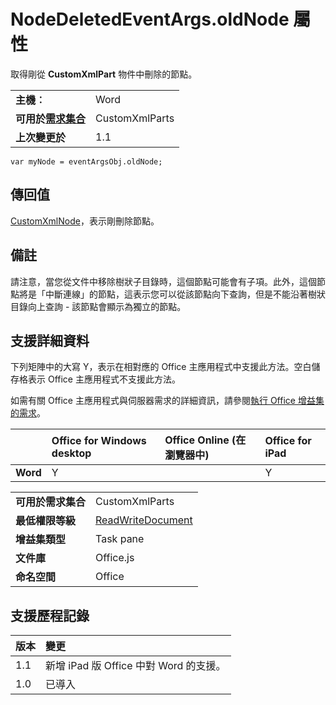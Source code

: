 
# NodeDeletedEventArgs.oldNode 屬性
取得剛從 **CustomXmlPart** 物件中刪除的節點。

|||
|:-----|:-----|
|**主機︰**|Word|
|**可用於[需求集合](../../docs/overview/specify-office-hosts-and-api-requirements.md)**|CustomXmlParts|
|**上次變更於**|1.1|

```
var myNode = eventArgsObj.oldNode;
```


## 傳回值

[CustomXmlNode](../../reference/shared/customxmlnode.customxmlnode.md)，表示剛刪除節點。


## 備註

請注意，當您從文件中移除樹狀子目錄時，這個節點可能會有子項。此外，這個節點將是「中斷連線」的節點，這表示您可以從該節點向下查詢，但是不能沿著樹狀目錄向上查詢 - 該節點會顯示為獨立的節點。


## 支援詳細資料


下列矩陣中的大寫 Y，表示在相對應的 Office 主應用程式中支援此方法。空白儲存格表示 Office 主應用程式不支援此方法。

如需有關 Office 主應用程式與伺服器需求的詳細資訊，請參閱[執行 Office 增益集的需求](../../docs/overview/requirements-for-running-office-add-ins.md)。

||**Office for Windows desktop**|**Office Online (在瀏覽器中)**|**Office for iPad**|
|:-----|:-----|:-----|:-----|
|**Word**|Y||Y|

|||
|:-----|:-----|
|**可用於需求集合**|CustomXmlParts|
|**最低權限等級**|[ReadWriteDocument](../../docs/develop/requesting-permissions-for-api-use-in-content-and-task-pane-add-ins.md)|
|**增益集類型**|Task pane|
|**文件庫**|Office.js|
|**命名空間**|Office|

## 支援歷程記錄




|**版本**|**變更**|
|:-----|:-----|
|1.1|新增 iPad 版 Office 中對 Word 的支援。|
|1.0|已導入|
